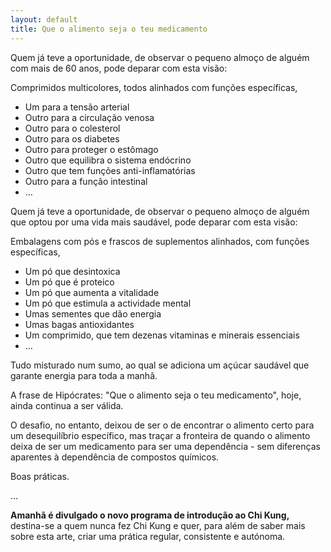 ```yaml
---
layout: default 
title: Que o alimento seja o teu medicamento
---
```

Quem já teve a oportunidade, de observar o pequeno almoço de alguém com mais de 60 anos, pode deparar com esta visão: 

Comprimidos multicolores, todos alinhados com funções específicas,

+ Um para a tensão arterial
+ Outro para a circulação venosa
+ Outro para o colesterol
+ Outro para os diabetes
+ Outro para proteger o estômago
+ Outro que equilibra o sistema endócrino 
+ Outro que tem funções anti-inflamatórias
+ Outro para a função intestinal 
+ …

Quem já teve a oportunidade, de observar o pequeno almoço de alguém que optou por uma vida mais saudável, pode deparar com esta visão:

Embalagens com pós e frascos de suplementos alinhados, com funções específicas,

+ Um pó que desintoxica
+ Um pó que é proteico  
+ Um pó que aumenta a vitalidade
+ Um pó que estimula a actividade mental
+ Umas sementes que dão energia
+ Umas bagas antioxidantes
+ Um comprimido, que tem dezenas vitaminas e minerais essenciais 
+ …

Tudo misturado num sumo, ao qual se adiciona um açúcar saudável que garante energia para toda a manhã. 

A frase de Hipócrates: "Que o alimento seja o teu medicamento", hoje, ainda continua a ser válida. 

O desafio, no entanto, deixou de ser o de encontrar o alimento certo para um desequilíbrio específico, mas traçar a fronteira de quando o alimento deixa de ser um medicamento para ser uma dependência - sem diferenças aparentes à dependência de compostos químicos. 

Boas práticas. 

…

**Amanhã é divulgado o novo programa de introdução ao Chi Kung,** destina-se a quem nunca fez Chi Kung e quer, para além de saber mais sobre esta arte, criar uma prática regular, consistente e autónoma. 
